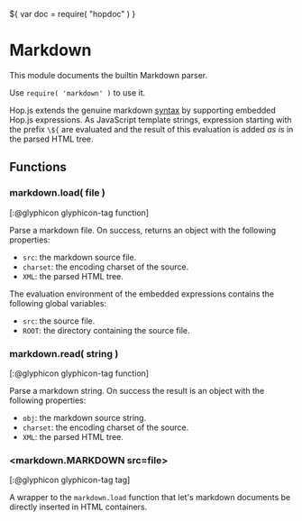 ${ var doc = require( "hopdoc" ) }

Markdown
========

This module documents the builtin Markdown parser.

Use `require( 'markdown' )` to use it.

Hop.js extends the genuine markdown
[syntax](http://daringfireball.net/projects/markdown/syntax) by
supporting embedded Hop.js expressions.  As JavaScript template
strings, expression starting with the prefix `\${` are evaluated and
the result of this evaluation is added _as is_ in the parsed HTML
tree.

Functions
---------

### markdown.load( file ) ###
[:@glyphicon glyphicon-tag function]

Parse a markdown file. On success, returns an object with the following
properties:

 * `src`: the markdown source file.
 * `charset`: the encoding charset of the source.
 * `XML`: the parsed HTML tree.

The evaluation environment of the embedded expressions contains the following
global variables:

 * `src`: the source file.
 * `ROOT`: the directory containing the source file.


### markdown.read( string ) ###
[:@glyphicon glyphicon-tag function]

Parse a markdown string. On success the result is an object with the
following properties:

 * `obj`: the markdown source string.
 * `charset`: the encoding charset of the source.
 * `XML`: the parsed HTML tree.


### <markdown.MARKDOWN src=file> ###
[:@glyphicon glyphicon-tag tag]

A wrapper to the `markdown.load` function that let's markdown documents
be directly inserted in HTML containers.




